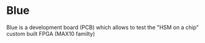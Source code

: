 # Blue

Blue is a development board (PCB) which allows to test the "HSM on a chip" custom built FPGA (MAX10 familty)
